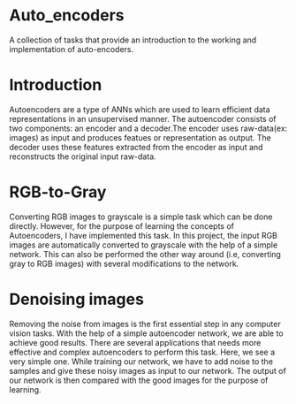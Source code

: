 # Auto_encoders
A collection of tasks that provide an introduction to the working and implementation of auto-encoders.

# Introduction
Autoencoders are a type of ANNs which are used to learn efficient data representations in an unsupervised manner. The 
autoencoder consists of two components: an encoder and a decoder.The encoder uses raw-data(ex: images) as input and produces 
featues or representation as output. The decoder uses these features extracted from the encoder as input and reconstructs the 
original input raw-data. 

# RGB-to-Gray
Converting RGB images to grayscale is a simple task which can be done directly. However, for the purpose of learning the 
concepts of Autoencoders, I have implemented this task. In this project, the input RGB images are automatically converted to 
grayscale with the help of a simple network. This can also be performed the other way around (i.e, converting gray to RGB 
images) with several modifications to the network.

# Denoising images
Removing the noise from images is the first essential step in any computer vision tasks. With the help of a simple autoencoder 
network, we are able to achieve good results. There are several applications that needs more effective and complex autoencoders
to perform this task. Here, we see a very simple one. While training our network, we have to add noise to the samples and give 
these noisy images as input to our network. The output of our network is then compared with the good images for the purpose of
learning. 
